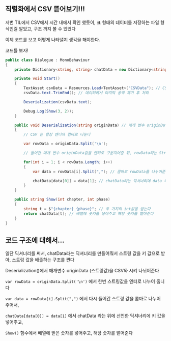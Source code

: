 ## 직렬화에서 CSV 뜯어보기!!!

저번 TIL에서 CSV에서 시간 내에서 확인 했듯이, 표 형태의 데이터를 저장하는 파일 형식인걸 알았고, 구조 까지 볼 수 있었다

이제 코드를 보고 어떻게 나타낼지 생각을 해야한다.

코드를 보자!

``` c#
public class Dialogue : MonoBehaviour
{
    private Dictionary<string, string> chatData = new Dictionary<string, string>();

    private void Start()
    {
        TextAsset csvData = Resources.Load<TextAsset>("CSVData"); // CSVData의 텍스트를 가져오는 코드
        csvData.text.TrimEnd(); // 데이터에서 마지막 공백 제거 후 처리

        Deserialization(csvData.text); 

        Debug.Log(Show(3, 2)); 
    }

    public void Deserialization(string originData) // 매개 변수 originData (스트링값)
    {
        // CSV 는 항상 엔터와 컴마로 나눈다

        var rowData = originData.Split('\n');

        // 들어간 매개 변수 originData값을 엔터로 구분지어준 뒤, rowData라는 String 배열에 들어간다

        for(int i = 1; i < rowData.Length; i++)
        {
            var data = rowData[i].Split(","); // 콤마로 rowData를 나누어준다

            chatData[data[0]] = data[1]; // chatData라는 딕셔너리에 data 키 값을 넣어준다
        }
    }

    public string Show(int chapter, int phase)
    {
        string t = $"{chapter}_{phase}"; // 두 가지의 int값을 받는다
        return chatData[t]; // 배열에 숫자를 넣어주고 해당 숫자를 뱉어준다
    }
}
```

## 코드 구조에 대해서...

일단 딕셔너리를 써서, 
chatData라는 딕셔너리를 만들어줘서 스트링 값을 키 값으로 받아, 
스트링 값을 배출하는 구조를 짠다

Deserialization()에서 매개변수 originData (스트링값)을 CSV와 시켜 나뉘어준다

`var rowData = originData.Split('\n')`
에서 한번 스트링값을 엔터로 나누어 줍니다

`var data = rowData[i].Split(",")`
에서 다시 들어간 스트링 값을 콤마로 나누어 주어서,

`chatData[data[0]] = data[1]`
에서 chatData 라는 위에 선언한 딕셔너리에 키 값을 넣어주고, 

`Show()`
함수에서 배열에 받은 숫자를 넣어주고, 해당 숫자를 뱉어준다







